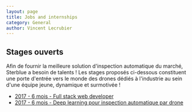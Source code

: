 ```yaml
---
layout: page
title: Jobs and internships
category: General
author: Vincent Lecrubier
---
```


Stages ouverts
--------------

Afin de fournir la meilleure solution d'inspection automatique du marché, Sterblue a besoin de talents ! Les stages proposés ci-dessous constituent une porte d'entrée vers le monde des drones dédiés à l'industrie au sein d'une équipe jeune, dynamique et surmotivée !

  - [2017 - 6 mois - Full stack web developer](/jobs/2017-03-01-internship-full-stack-web-developer)
  - [2017 - 6 mois - Deep learning pour inspection automatique par drone](/jobs/2017-03-01-internship-machine-learning-vision)
